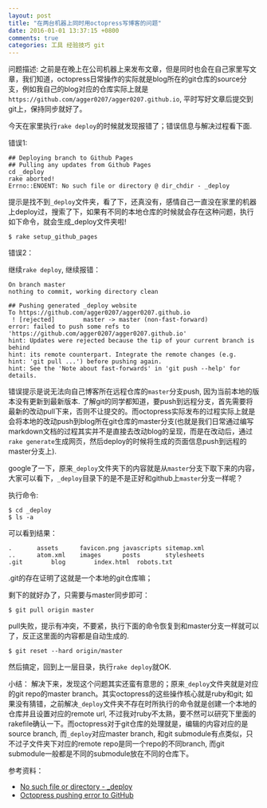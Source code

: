 ```yaml
---
layout: post
title: "在两台机器上同时用octopress写博客的问题"
date: 2016-01-01 13:37:15 +0800
comments: true
categories: 工具 经验技巧 git
---
```


问题描述:
之前是在晚上在公司机器上来发布文章，但是同时也会在自己家里写文章，我们知道，octopress日常操作的实际就是blog所在的git仓库的source分支，例如我自己的blog对应的仓库实际上就是`https://github.com/agger0207/agger0207.github.io`, 平时写好文章后提交到git上，保持同步就好了。

今天在家里执行`rake deploy`的时候就发现报错了；错误信息与解决过程看下面.

错误1:

	## Deploying branch to Github Pages 
	## Pulling any updates from Github Pages 
	cd _deploy
	rake aborted!
	Errno::ENOENT: No such file or directory @ dir_chdir - _deploy

提示是找不到`_deploy`文件夹，看了下，还真没有，感情自己一直没在家里的机器上deploy过，搜索了下，如果有不同的本地仓库的时候就会存在这种问题，执行如下命令，就会生成_deploy文件夹啦!

	$ rake setup_github_pages
		

错误2：

继续`rake deploy`, 继续报错：

	On branch master
	nothing to commit, working directory clean
	
	## Pushing generated _deploy website
	To https://github.com/agger0207/agger0207.github.io
	 ! [rejected]        master -> master (non-fast-forward)
	error: failed to push some refs to 'https://github.com/agger0207/agger0207.github.io'
	hint: Updates were rejected because the tip of your current branch is behind
	hint: its remote counterpart. Integrate the remote changes (e.g.
	hint: 'git pull ...') before pushing again.
	hint: See the 'Note about fast-forwards' in 'git push --help' for details.

错误提示是说无法向自己博客所在远程仓库的`master`分支push, 因为当前本地的版本没有更新到最新版本. 了解git的同学都知道，要push到远程分支，首先需要将最新的改动pull下来，否则不让提交的。而octopress实际发布的过程实际上就是会将本地的改动push到blog所在git仓库的master分支(也就是我们日常通过编写markdown文档的过程其实并不是直接去改动blog的呈现，而是在改动后，通过`rake generate`生成网页，然后deploy的时候将生成的页面信息push到远程的master分支上).

google了一下，原来`_deploy`文件夹下的内容就是从`master`分支下取下来的内容，大家可以看下，`_deploy`目录下的是不是正好和github上`master`分支一样呢？

执行命令:
	
	$ cd _deploy
	$ ls -a 

可以看到结果：

	.		assets		favicon.png	javascripts	sitemap.xml
	..		atom.xml	images		posts		stylesheets
	.git		blog		index.html	robots.txt	
.git的存在证明了这就是一个本地的git仓库嘛；

剩下的就好办了，只需要与master同步即可：

	$ git pull origin master	
	
pull失败，提示有冲突，不要紧，执行下面的命令恢复到和master分支一样就可以了，反正这里面的内容都是自动生成的.

	$ git reset --hard origin/master

然后搞定，回到上一层目录，执行`rake deploy`就OK.

小结：
解决下来，发现这个问题其实还蛮有意思的；原来`_deploy`文件夹就是对应的git repo的master branch。其实octopress的这些操作核心就是ruby和git; 如果没有猜错，之前解决`_deploy`文件夹不存在时所执行的命令就是创建一个本地的仓库并且设置对应的remote url, 不过我对ruby不太熟，要不然可以研究下里面的rakefile确认一下。而octopress对于git仓库的处理就是，编辑的内容对应的是source branch, 而`_deploy`对应master branch, 和git submodule有点类似，只不过子文件夹下对应的remote repo是同一个repo的不同branch,  而git submodule一般都是不同的submodule放在不同的仓库下。

参考资料：

* [No such file or directory - _deploy](https://github.com/imathis/octopress/issues/334)
* [Octopress pushing error to GitHub](http://stackoverflow.com/questions/19619280/octopress-pushing-error-to-github)

